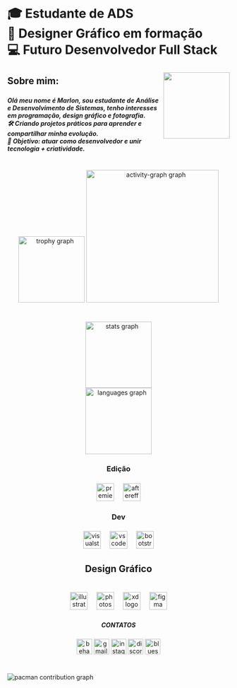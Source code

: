 <h1 align="left">🎓 Estudante de ADS <br>🎨 Designer Gráfico em formação<br>💻 Futuro Desenvolvedor Full Stack</h1>

###

<img align="right" height="150" src="https://media4.giphy.com/media/v1.Y2lkPTc5MGI3NjExNHE0MDVzbHNxOHZrZzFvNmk3OTh5amd6aHUzNTFsbHE0NDhmbzJraiZlcD12MV9pbnRlcm5hbF9naWZfYnlfaWQmY3Q9Zw/DgRwyE907URnBBpwro/giphy.gif"  />

###

<h2 align="left">Sobre mim:</h2>

###

<h5 align="left">Olá meu nome é Marlon, sou estudante de Análise e Desenvolvimento de Sistemas, tenho interesses em programação, design gráfico e fotografia.<br>🛠️ Criando projetos práticos para aprender e compartilhar minha evolução.<br>🎯 Objetivo: atuar como desenvolvedor e unir tecnologia + criatividade.</h5>

###

<br clear="both">

<div align="center">
  <img src="https://github-profile-trophy.vercel.app?username=mnldev65&theme=nord&column=-1&row=1&margin-w=8&margin-h=8&no-bg=false&no-frame=false&order=4" height="150" alt="trophy graph"  />
  <img src="https://github-readme-activity-graph.vercel.app/graph?username=mnldev65&radius=16&theme=react&area=true&order=5" height="300" alt="activity-graph graph"  />
</div>

###

<br clear="both">

<div align="center">
  <img src="https://github-readme-stats.vercel.app/api?username=mnldev65&hide_title=false&hide_rank=false&show_icons=true&include_all_commits=true&count_private=true&disable_animations=false&theme=dark&locale=pt-br&hide_border=true&order=1" height="150" alt="stats graph" /> <br>
  <img src="https://github-readme-stats.vercel.app/api/top-langs?username=mnldev65&locale=pt-br&hide_title=false&layout=compact&card_width=320&langs_count=5&theme=dark&hide_border=true&order=2" height="150" alt="languages graph"  />
</div>

###

<h3 align="center">Edição</h3>

###

<div align="center">
  <img src="https://cdn.jsdelivr.net/gh/devicons/devicon/icons/premierepro/premierepro-plain.svg" height="40" alt="premierepro logo"  />
  <img width="12" />
  <img src="https://cdn.jsdelivr.net/gh/devicons/devicon/icons/aftereffects/aftereffects-original.svg" height="40" alt="aftereffects logo"  />
</div>

###

<h3 align="center">Dev</h3>

###

<div align="center">
  <img src="https://cdn.jsdelivr.net/gh/devicons/devicon/icons/visualstudio/visualstudio-plain.svg" height="40" alt="visualstudio logo"  />
  <img width="12" />
  <img src="https://cdn.jsdelivr.net/gh/devicons/devicon/icons/vscode/vscode-original.svg" height="40" alt="vscode logo"  />
  <img width="12" />
  <img src="https://cdn.jsdelivr.net/gh/devicons/devicon/icons/bootstrap/bootstrap-original.svg" height="40" alt="bootstrap logo"  />
</div>

###

<h2 align="center">Design Gráfico</h2>

###

<br clear="both">

<div align="center">
  <img src="https://cdn.jsdelivr.net/gh/devicons/devicon/icons/illustrator/illustrator-plain.svg" height="40" alt="illustrator logo"  />
  <img width="12" />
  <img src="https://cdn.jsdelivr.net/gh/devicons/devicon/icons/photoshop/photoshop-plain.svg" height="40" alt="photoshop logo"  />
  <img width="12" />
  <img src="https://cdn.jsdelivr.net/gh/devicons/devicon/icons/xd/xd-plain.svg" height="40" alt="xd logo"  />
  <img width="12" />
  <img src="https://cdn.jsdelivr.net/gh/devicons/devicon/icons/figma/figma-original.svg" height="40" alt="figma logo"  />
</div>

###

<h5 align="center">CONTATOS</h5>

###

<div align="center">
  <img src="https://img.shields.io/static/v1?message=Behance&logo=behance&label=&color=1769ff&logoColor=white&labelColor=&style=for-the-badge" height="35" alt="behance logo"  />
  <img src="https://img.shields.io/static/v1?message=Gmail&logo=gmail&label=&color=D14836&logoColor=white&labelColor=&style=for-the-badge" height="35" alt="gmail logo"  />
  <img src="https://img.shields.io/static/v1?message=Instagram&logo=instagram&label=&color=E4405F&logoColor=white&labelColor=&style=for-the-badge" height="35" alt="instagram logo"  />
  <img src="https://img.shields.io/static/v1?message=Discord&logo=discord&label=&color=7289DA&logoColor=white&labelColor=&style=for-the-badge" height="35" alt="discord logo"  />
  <img src="https://img.shields.io/static/v1?message=Bluesky&logo=bluesky&label=&color=0285FF&logoColor=white&labelColor=&style=for-the-badge" height="35" alt="bluesky logo"  />
</div>

###

<br clear="both">

<picture>
  <source media="(prefers-color-scheme: dark)" srcset="https://raw.githubusercontent.com/mnldev65/mnldev65/output/pacman-contribution-graph-dark.svg">
  <source media="(prefers-color-scheme: light)" srcset="https://raw.githubusercontent.com/mnldev65/mnldev65/output/pacman-contribution-graph.svg">
  <img alt="pacman contribution graph" src="https://raw.githubusercontent.com/mnldev65/mnldev65/output/pacman-contribution-graph.svg">
</picture>

###
